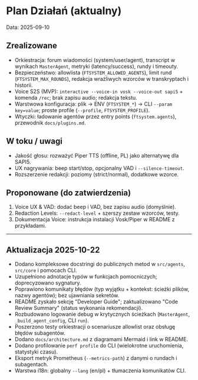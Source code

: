 # Plan Działań (aktualny)

Data: 2025-09-10

## Zrealizowane

- Orkiestracja: forum wiadomości (system/user/agent), transcript w wynikach `MasterAgent`, metryki (latency/success), rundy i timeouty.
- Bezpieczeństwo: allowlista (`FTSYSTEM_ALLOWED_AGENTS`), limit rund (`FTSYSTEM_MAX_ROUNDS`), redakcja wrażliwych wzorców w transkryptach i historii.
- Voice S2S (MVP): `interactive --voice-in vosk --voice-out sapi5` + komenda `/rec`; brak zapisu audio; redakcja tekstu.
- Warstwowa konfiguracja: plik → ENV (`FTSYSTEM_*`) → CLI `--param key=value`; proste profile (`--profile`, `FTSYSTEM_PROFILE`).
- Wtyczki: ładowanie agentów przez entry points (`ftsystem.agents`), przewodnik `docs/plugins.md`.

## W toku / uwagi

- Jakość głosu: rozważyć Piper TTS (offline, PL) jako alternatywę dla SAPI5.
- UX nagrywania: beep start/stop, opcjonalny VAD i `--silence-timeout`.
- Rozszerzenie redakcji: poziomy (strict/normal), dodatkowe wzorce.

## Proponowane (do zatwierdzenia)

1) Voice UX & VAD: dodać beep i VAD, bez zapisu audio (domyślnie).
2) Redaction Levels: `--redact-level` + szerszy zestaw wzorców, testy.
3) Dokumentacja Voice: instrukcja instalacji Vosk/Piper w README z przykładami.

---

## Aktualizacja 2025-10-22

- Dodano kompleksowe docstringi do publicznych metod w `src/agents`, `src/core` i pomocach CLI.
- Uzupełniono adnotacje typów w funkcjach pomocniczych; doprecyzowano sygnatury.
- Poprawiono komunikaty błędów (typ wyjątku + kontekst: ścieżki plików, nazwy agentów); bez ujawniania sekretów.
- README zyskało sekcję "Developer Guide"; zaktualizowano "Code Review Summary" (status wykonania rekomendacji).
- Rozbudowano logowanie debug w krytycznych ścieżkach (`MasterAgent`, `_build_agent_config`, CLI `run`).
- Poszerzono testy orkiestracji o scenariusze allowlist oraz obsługę błędów subagentów.
- Dodano `docs/architecture.md` z diagramami Mermaid i link w README.
- Dodano profilowanie `perf profile` do CLI (wielokrotne uruchomienia, statystyki czasu).
- Eksport metryk Prometheus (`--metrics-path`) z danymi o rundach i subagentach.
- Warstwa i18n: globalny `--lang` (en/pl) + tłumaczenia komunikatów CLI.

